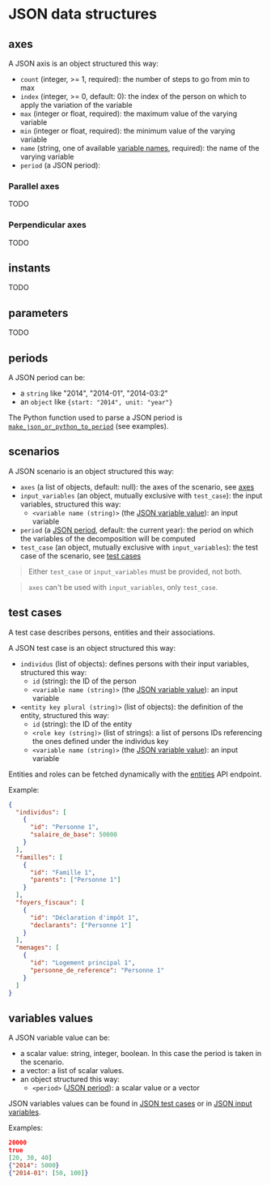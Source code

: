 # JSON data structures

## axes

A JSON axis is an object structured this way:
* `count` (integer, >= 1, required): the number of steps to go from min to max
* `index` (integer, >= 0, default: 0): the index of the person on which to apply the variation of the variable
* `max` (integer or float, required): the maximum value of the varying variable
* `min` (integer or float, required): the minimum value of the varying variable
* `name` (string, one of available [variable names](http://legislation.openfisca.fr/variables), required): the name of the varying variable
* `period` (a JSON period):

### Parallel axes

TODO

### Perpendicular axes

TODO

## instants

TODO

## parameters

TODO

## periods

A JSON period can be:
* a `string` like "2014", "2014-01", "2014-03:2"
* an `object` like `{start: "2014", unit: "year"}`

The Python function used to parse a JSON period is
[`make_json_or_python_to_period`](https://github.com/openfisca/openfisca-core/blob/master/openfisca_core/periods.py#L1067) (see examples).

## scenarios

A JSON scenario is an object structured this way:
* `axes` (a list of objects, default: null): the axes of the scenario, see [axes](#axes)
* `input_variables` (an object, mutually exclusive with `test_case`): the input variables, structured this way:
  * `<variable name (string)>` (the [JSON variable value](#variables-values)): an input variable
* `period` (a [JSON period](#periods), default: the current year): the period on which the variables of the decomposition will be computed
* `test_case` (an object, mutually exclusive with `input_variables`): the test case of the scenario, see [test cases](#test-cases)

> Either `test_case` or `input_variables` must be provided, not both.

> `axes` can't be used with `input_variables`, only `test_case`.

## test cases

A test case describes persons, entities and their associations.

A JSON test case is an object structured this way:
* `individus` (list of objects): defines persons with their input variables, structured this way:
  * `id` (string): the ID of the person
  * `<variable name (string)>` (the [JSON variable value](#variables-values)): an input variable
* `<entity key plural (string)>` (list of objects): the definition of the entity, structured this way:
  * `id` (string): the ID of the entity
  * `<role key (string)>` (list of strings): a list of persons IDs referencing the ones defined under the individus key
  * `<variable name (string)>` (the [JSON variable value](#variables-values)): an input variable

Entities and roles can be fetched dynamically with the [entities](#entities) API endpoint.

Example:

```json
{
  "individus": [
    {
      "id": "Personne 1",
      "salaire_de_base": 50000
    }
  ],
  "familles": [
    {
      "id": "Famille 1",
      "parents": ["Personne 1"]
    }
  ],
  "foyers_fiscaux": [
    {
      "id": "Déclaration d'impôt 1",
      "declarants": ["Personne 1"]
    }
  ],
  "menages": [
    {
      "id": "Logement principal 1",
      "personne_de_reference": "Personne 1"
    }
  ]
}
```

## variables values

A JSON variable value can be:
* a scalar value: string, integer, boolean. In this case the period is taken in the scenario.
* a vector: a list of scalar values.
* an object structured this way:
  * `<period>` ([JSON period](#periods)): a scalar value or a vector

JSON variables values can be found in [JSON test cases](#test-cases) or in [JSON input variables](#input-variables).

Examples:

```json
20000
true
[20, 30, 40]
{"2014": 5000}
{"2014-01": [50, 100]}
```
